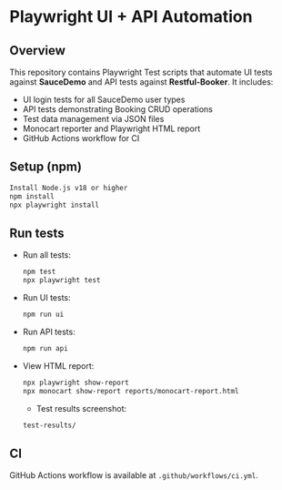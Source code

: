 # Playwright UI + API Automation

## Overview
This repository contains Playwright Test scripts that automate UI tests against **SauceDemo** and API tests against **Restful-Booker**.
It includes:
- UI login tests for all SauceDemo user types
- API tests demonstrating Booking CRUD operations
- Test data management via JSON files
- Monocart reporter and Playwright HTML report
- GitHub Actions workflow for CI

## Setup (npm)
```bash
Install Node.js v18 or higher
npm install
npx playwright install
```

## Run tests
- Run all tests:
  ```bash
  npm test
  npx playwright test
  ```
- Run UI tests:
  ```bash
  npm run ui
  ```
- Run API tests:
  ```bash
  npm run api
  ```
- View HTML report:
  ```bash
  npx playwright show-report
  npx monocart show-report reports/monocart-report.html
  ```

  - Test results screenshot:
  ```bash
  test-results/
  ```
## CI
GitHub Actions workflow is available at `.github/workflows/ci.yml`.
